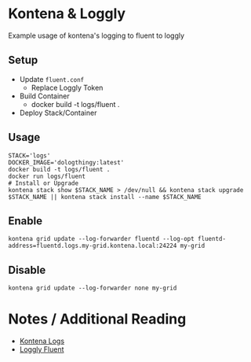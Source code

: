 # Kontena & Loggly
Example usage of kontena's logging to fluent to loggly

## Setup
* Update `fluent.conf`
  * Replace Loggly Token
* Build Container
  * docker build -t logs/fluent .
* Deploy Stack/Container

## Usage
```
STACK='logs'
DOCKER_IMAGE='dologthingy:latest'
docker build -t logs/fluent .
docker run logs/fluent
# Install or Upgrade
kontena stack show $STACK_NAME > /dev/null && kontena stack upgrade $STACK_NAME || kontena stack install --name $STACK_NAME
```

## Enable
```
kontena grid update --log-forwarder fluentd --log-opt fluentd-address=fluentd.logs.my-grid.kontena.local:24224 my-grid
```

## Disable
```
kontena grid update --log-forwarder none my-grid
```

# Notes / Additional Reading
* [Kontena Logs](https://www.kontena.io/docs/using-kontena/logs.html)
* [Loggly Fluent](https://www.loggly.com/docs/fluentd-logs/)
